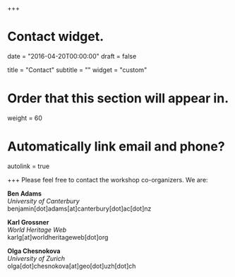 +++
# Contact widget.

date = "2016-04-20T00:00:00"
draft = false

title = "Contact"
subtitle = ""
widget = "custom"

# Order that this section will appear in.
weight = 60

# Automatically link email and phone?
autolink = true

+++
Please feel free to contact the workshop co-organizers. We are:

**Ben Adams**  
*University of Canterbury*  
benjamin[dot]adams[at]canterbury[dot]ac[dot]nz  

**Karl Grossner**   
*World Heritage Web*  
karlg[at]worldheritageweb[dot]org  

**Olga Chesnokova**  
*University of Zurich*  
olga[dot]chesnokova[at]geo[dot]uzh[dot]ch  
